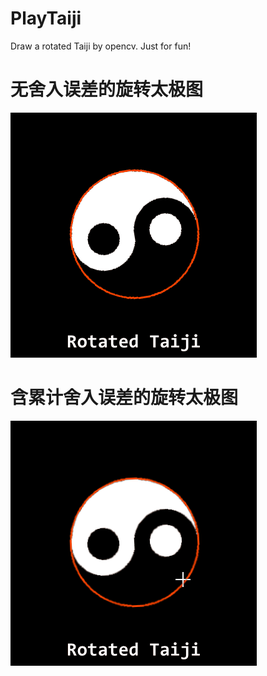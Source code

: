 # PlayTaiji
Draw a rotated Taiji by opencv. Just for fun!

# 无舍入误差的旋转太极图
 ![](1.gif)
# 含累计舍入误差的旋转太极图
 ![](2.gif)

